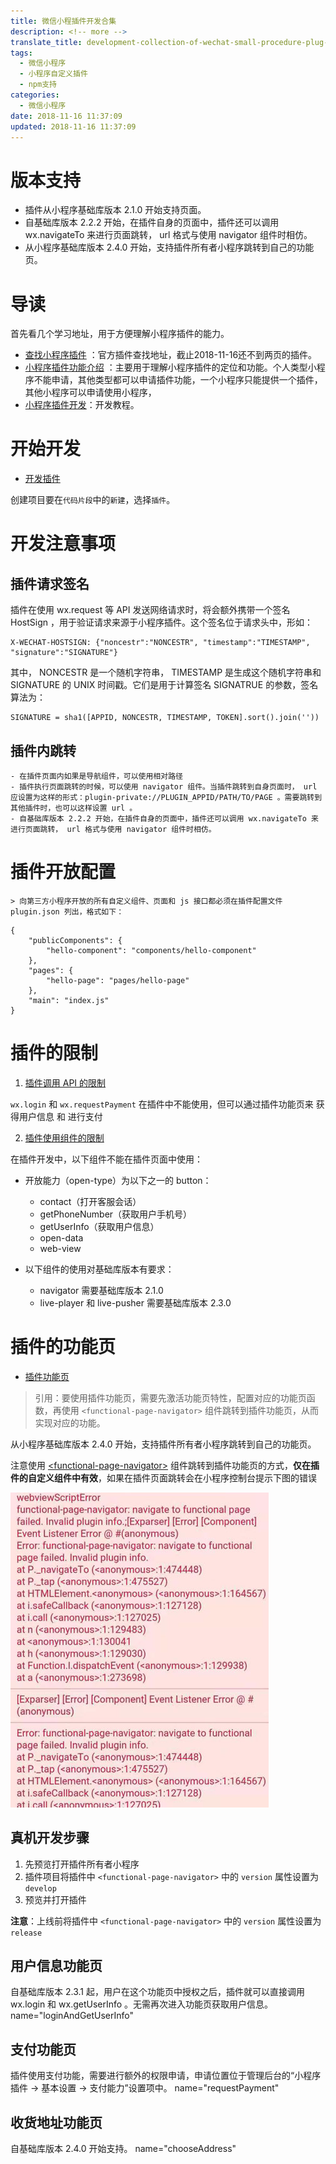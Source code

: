 ```yaml
---
title: 微信小程插件开发合集
description: <!-- more -->
translate_title: development-collection-of-wechat-small-procedure-plug-ins
tags:
  - 微信小程序
  - 小程序自定义插件
  - npm支持
categories:
  - 微信小程序
date: 2018-11-16 11:37:09
updated: 2018-11-16 11:37:09
---
```


# 版本支持
- 插件从小程序基础库版本 2.1.0 开始支持页面。
- 自基础库版本 2.2.2 开始，在插件自身的页面中，插件还可以调用 wx.navigateTo 来进行页面跳转， url 格式与使用 navigator 组件时相仿。
- 从小程序基础库版本 2.4.0 开始，支持插件所有者小程序跳转到自己的功能页。

# 导读
首先看几个学习地址，用于方便理解小程序插件的能力。

* [查找小程序插件](https://developers.weixin.qq.com/community/plugins) ：官方插件查找地址，截止2018-11-16还不到两页的插件。
* [小程序插件功能介绍](https://developers.weixin.qq.com/miniprogram/introduction/plugin.html#%E5%B0%8F%E7%A8%8B%E5%BA%8F%E6%8F%92%E4%BB%B6%E5%8A%9F%E8%83%BD%E4%BB%8B%E7%BB%8D) ：主要用于理解小程序插件的定位和功能。个人类型小程序不能申请，其他类型都可以申请插件功能，一个小程序只能提供一个插件，其他小程序可以申请使用小程序， 
* [小程序插件开发](https://developers.weixin.qq.com/miniprogram/dev/devtools/plugin.html)：开发教程。

# 开始开发
* [开发插件](https://developers.weixin.qq.com/miniprogram/dev/framework/plugin/development.html)

创建项目要在`代码片段`中的`新建`，选择`插件`。

# 开发注意事项

## 插件请求签名
插件在使用 wx.request 等 API 发送网络请求时，将会额外携带一个签名 HostSign ，用于验证请求来源于小程序插件。这个签名位于请求头中，形如：
```
X-WECHAT-HOSTSIGN: {"noncestr":"NONCESTR", "timestamp":"TIMESTAMP", "signature":"SIGNATURE"}
```

其中， NONCESTR 是一个随机字符串， TIMESTAMP 是生成这个随机字符串和 SIGNATURE 的 UNIX 时间戳。它们是用于计算签名 SIGNATRUE 的参数，签名算法为：
```
SIGNATURE = sha1([APPID, NONCESTR, TIMESTAMP, TOKEN].sort().join(''))
```

## 插件内跳转
	- 在插件页面内如果是导航组件，可以使用相对路径
	- 插件执行页面跳转的时候，可以使用 navigator 组件。当插件跳转到自身页面时， url 应设置为这样的形式：plugin-private://PLUGIN_APPID/PATH/TO/PAGE 。需要跳转到其他插件时，也可以这样设置 url 。
	- 自基础库版本 2.2.2 开始，在插件自身的页面中，插件还可以调用 wx.navigateTo 来进行页面跳转， url 格式与使用 navigator 组件时相仿。

# 插件开放配置
	> 向第三方小程序开放的所有自定义组件、页面和 js 接口都必须在插件配置文件 plugin.json 列出，格式如下：

```
{
	"publicComponents": {
		"hello-component": "components/hello-component"
	},
	"pages": {
		"hello-page": "pages/hello-page"
	},
	"main": "index.js"
}
```

# 插件的限制
1. [插件调用 API 的限制](https://developers.weixin.qq.com/miniprogram/dev/framework/plugin/api-limit.html)

`wx.login` 和 `wx.requestPayment` 在插件中不能使用，但可以通过插件功能页来 获得用户信息 和 进行支付

2. [插件使用组件的限制](https://developers.weixin.qq.com/miniprogram/dev/framework/plugin/component-limit.html)

在插件开发中，以下组件不能在插件页面中使用：

* 开放能力（open-type）为以下之一的 button：
	* contact（打开客服会话）
	* getPhoneNumber（获取用户手机号）
	* getUserInfo（获取用户信息）
	* open-data
	* web-view


* 以下组件的使用对基础库版本有要求：
	* navigator 需要基础库版本 2.1.0
	* live-player 和 live-pusher 需要基础库版本 2.3.0

# 插件的功能页
* [插件功能页](https://developers.weixin.qq.com/miniprogram/dev/framework/plugin/functional-pages.html)

> 引用：要使用插件功能页，需要先激活功能页特性，配置对应的功能页函数，再使用 `<functional-page-navigator>` 组件跳转到插件功能页，从而实现对应的功能。

从小程序基础库版本 2.4.0 开始，支持插件所有者小程序跳转到自己的功能页。

注意使用 [<functional-page-navigator\>](https://developers.weixin.qq.com/miniprogram/dev/component/functional-page-navigator.html) 组件跳转到插件功能页的方式，**仅在插件的自定义组件中有效**，如果在插件页面跳转会在小程序控制台提示下图的错误

![08](/images/wechatapp/01.jpg)

## 真机开发步骤
1. 先预览打开插件所有者小程序
2. 插件项目将插件中 `<functional-page-navigator>` 中的 `version` 属性设置为 `develop`
3. 预览并打开插件

**注意**：上线前将插件中 `<functional-page-navigator>` 中的 `version` 属性设置为 `release`

## 用户信息功能页
自基础库版本 2.3.1 起，用户在这个功能页中授权之后，插件就可以直接调用 wx.login 和 wx.getUserInfo 。无需再次进入功能页获取用户信息。
name="loginAndGetUserInfo"

## 支付功能页
插件使用支付功能，需要进行额外的权限申请，申请位置位于管理后台的“小程序插件 -> 基本设置 -> 支付能力”设置项中。
name="requestPayment"

## 收货地址功能页
自基础库版本 2.4.0 开始支持。
name="chooseAddress"